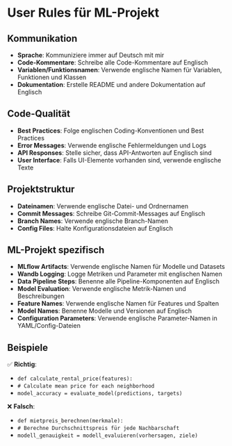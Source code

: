 # User Rules für ML-Projekt

## Kommunikation
- **Sprache**: Kommuniziere immer auf Deutsch mit mir
- **Code-Kommentare**: Schreibe alle Code-Kommentare auf Englisch
- **Variablen/Funktionsnamen**: Verwende englische Namen für Variablen, Funktionen und Klassen
- **Dokumentation**: Erstelle README und andere Dokumentation auf Englisch

## Code-Qualität
- **Best Practices**: Folge englischen Coding-Konventionen und Best Practices
- **Error Messages**: Verwende englische Fehlermeldungen und Logs
- **API Responses**: Stelle sicher, dass API-Antworten auf Englisch sind
- **User Interface**: Falls UI-Elemente vorhanden sind, verwende englische Texte

## Projektstruktur
- **Dateinamen**: Verwende englische Datei- und Ordnernamen
- **Commit Messages**: Schreibe Git-Commit-Messages auf Englisch
- **Branch Names**: Verwende englische Branch-Namen
- **Config Files**: Halte Konfigurationsdateien auf Englisch

## ML-Projekt spezifisch
- **MLflow Artifacts**: Verwende englische Namen für Modelle und Datasets
- **Wandb Logging**: Logge Metriken und Parameter mit englischen Namen
- **Data Pipeline Steps**: Benenne alle Pipeline-Komponenten auf Englisch
- **Model Evaluation**: Verwende englische Metrik-Namen und Beschreibungen
- **Feature Names**: Verwende englische Namen für Features und Spalten
- **Model Names**: Benenne Modelle und Versionen auf Englisch
- **Configuration Parameters**: Verwende englische Parameter-Namen in YAML/Config-Dateien

## Beispiele
✅ **Richtig**:
- `def calculate_rental_price(features):`
- `# Calculate mean price for each neighborhood`
- `model_accuracy = evaluate_model(predictions, targets)`

❌ **Falsch**:
- `def mietpreis_berechnen(merkmale):`
- `# Berechne Durchschnittspreis für jede Nachbarschaft`
- `modell_genauigkeit = modell_evaluieren(vorhersagen, ziele)` 